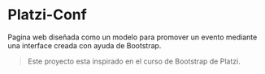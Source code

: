 # Platzi-Conf

Pagina web diseñada como un modelo para promover un evento mediante una interface creada con ayuda de Bootstrap.

>Este proyecto esta inspirado en el curso de Bootstrap de Platzi.